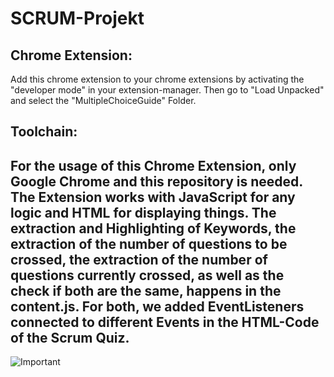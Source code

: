 # SCRUM-Projekt

## Chrome Extension:
Add this chrome extension to your chrome extensions by activating the "developer mode" in your extension-manager. Then go to "Load Unpacked" and select the "MultipleChoiceGuide" Folder. 

## Toolchain: 
For the usage of this Chrome Extension, only Google Chrome and this repository is needed. The Extension works with JavaScript for any logic and HTML for displaying things.
The extraction and Highlighting of Keywords, the extraction of the number of questions to be crossed, the extraction of the number of questions currently crossed, as well as the check if both are the same, happens in the content.js. For both, we added EventListeners connected to different Events in the HTML-Code of the Scrum Quiz. 
---
![Important](https://external-content.duckduckgo.com/iu/?u=https%3A%2F%2Ftse1.mm.bing.net%2Fth%3Fid%3DOIP.03efPnRQH3H4gfeucC9ncAHaE7%26pid%3DApi&f=1&ipt=3e506689a21e0564f3952ce7b6f87b37e3e77c6694df07e23be09a4609b95261&ipo=images)
